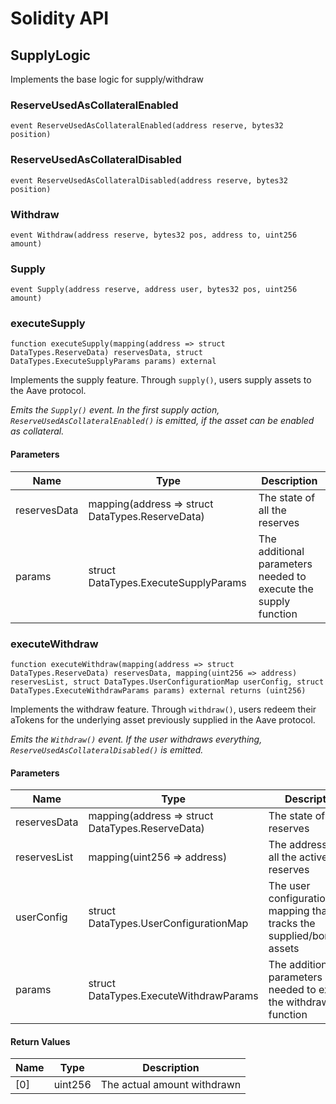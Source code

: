 # Solidity API

## SupplyLogic

Implements the base logic for supply/withdraw

### ReserveUsedAsCollateralEnabled

```solidity
event ReserveUsedAsCollateralEnabled(address reserve, bytes32 position)
```

### ReserveUsedAsCollateralDisabled

```solidity
event ReserveUsedAsCollateralDisabled(address reserve, bytes32 position)
```

### Withdraw

```solidity
event Withdraw(address reserve, bytes32 pos, address to, uint256 amount)
```

### Supply

```solidity
event Supply(address reserve, address user, bytes32 pos, uint256 amount)
```

### executeSupply

```solidity
function executeSupply(mapping(address => struct DataTypes.ReserveData) reservesData, struct DataTypes.ExecuteSupplyParams params) external
```

Implements the supply feature. Through `supply()`, users supply assets to the Aave protocol.

_Emits the `Supply()` event.
In the first supply action, `ReserveUsedAsCollateralEnabled()` is emitted, if the asset can be enabled as
collateral._

#### Parameters

| Name | Type | Description |
| ---- | ---- | ----------- |
| reservesData | mapping(address &#x3D;&gt; struct DataTypes.ReserveData) | The state of all the reserves |
| params | struct DataTypes.ExecuteSupplyParams | The additional parameters needed to execute the supply function |

### executeWithdraw

```solidity
function executeWithdraw(mapping(address => struct DataTypes.ReserveData) reservesData, mapping(uint256 => address) reservesList, struct DataTypes.UserConfigurationMap userConfig, struct DataTypes.ExecuteWithdrawParams params) external returns (uint256)
```

Implements the withdraw feature. Through `withdraw()`, users redeem their aTokens for the underlying asset
previously supplied in the Aave protocol.

_Emits the `Withdraw()` event.
If the user withdraws everything, `ReserveUsedAsCollateralDisabled()` is emitted._

#### Parameters

| Name | Type | Description |
| ---- | ---- | ----------- |
| reservesData | mapping(address &#x3D;&gt; struct DataTypes.ReserveData) | The state of all the reserves |
| reservesList | mapping(uint256 &#x3D;&gt; address) | The addresses of all the active reserves |
| userConfig | struct DataTypes.UserConfigurationMap | The user configuration mapping that tracks the supplied/borrowed assets |
| params | struct DataTypes.ExecuteWithdrawParams | The additional parameters needed to execute the withdraw function |

#### Return Values

| Name | Type | Description |
| ---- | ---- | ----------- |
| [0] | uint256 | The actual amount withdrawn |

